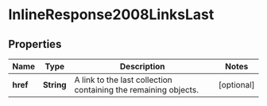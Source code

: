 
# InlineResponse2008LinksLast

## Properties
Name | Type | Description | Notes
------------ | ------------- | ------------- | -------------
**href** | **String** | A link to the last collection containing the remaining objects. |  [optional]



